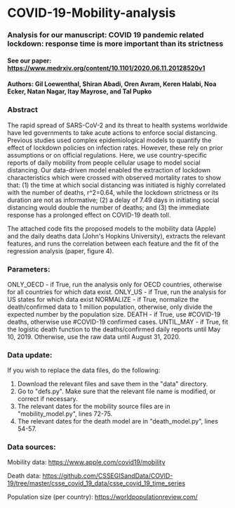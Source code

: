 # COVID-19-Mobility-analysis
### Analysis for our manuscript: COVID 19 pandemic related lockdown: response time is more important than its strictness

#### See our paper: https://www.medrxiv.org/content/10.1101/2020.06.11.20128520v1

#### Authors: Gil Loewenthal, Shiran Abadi, Oren Avram, Keren Halabi, Noa Ecker, Natan Nagar, Itay Mayrose, and Tal Pupko

### Abstract
The rapid spread of SARS-CoV-2 and its threat to health systems worldwide have led governments to take acute actions to enforce social distancing. Previous studies used complex epidemiological models to quantify the effect of lockdown policies on infection rates. However, these rely on prior assumptions or on official regulations. Here, we use country-specific reports of daily mobility from people cellular usage to model social distancing. Our data-driven model enabled the extraction of lockdown characteristics which were crossed with observed mortality rates to show that: (1) the time at which social distancing was initiated is highly correlated with the number of deaths, r^2=0.64, while the lockdown strictness or its duration are not as informative; (2) a delay of 7.49 days in initiating social distancing would double the number of deaths; and (3) the immediate response has a prolonged effect on COVID-19 death toll.


The attached code fits the proposed models to the mobility data (Apple) and the daily deaths data (John's Hopkins University), extracts the relevant features, and runs the correlation between each feature and the fit of the regression analysis (paper, figure 4).

### Parameters:
ONLY_OECD - if True, run the analysis only for OECD countries, otherwise for all countries for which data exist.
ONLY_US - if True, run the analysis for US states for which data exist
NORMALIZE - if True, normalize the death/confirmed data to 1 million population, otherwise, only divide the expected number by the population size.
DEATH - if True, use #COVID-19 deaths, otherwise use #COVID-19 confirmed cases.
UNTIL_MAY - if True, fit the logistic death function to the deaths/confirmed daily reports until May 10, 2019. Otherwise, use the raw data until August 31, 2020.


### Data update:
If you wish to replace the data files, do the following:
1) Download the relevant files and save them in the "data" directory.
2) Go to "defs.py". Make sure that the relevant file name is modified, or correct if necessary.
3) The relevant dates for the mobility source files are in "mobility_model.py", lines 72-75.
4) The relevant dates for the death model are in "death_model.py", lines 54-57.

### Data sources:
Mobility data: https://www.apple.com/covid19/mobility

Death data: https://github.com/CSSEGISandData/COVID-19/tree/master/csse_covid_19_data/csse_covid_19_time_series

Population size (per country): https://worldpopulationreview.com/
